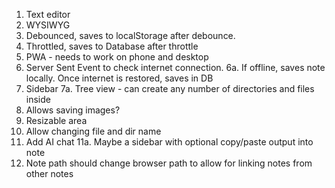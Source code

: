 1. Text editor
2. WYSIWYG
3. Debounced, saves to localStorage after debounce.
4. Throttled, saves to Database after throttle
5. PWA - needs to work on phone and desktop
6. Server Sent Event to check internet connection. 
    6a. If offline, saves note locally. Once internet is restored, saves in DB
7. Sidebar
    7a. Tree view - can create any number of directories and files inside
8. Allows saving images?
9. Resizable area
10. Allow changing file and dir name
11. Add AI chat
    11a. Maybe a sidebar with optional copy/paste output into note
12. Note path should change browser path to allow for linking notes from other notes